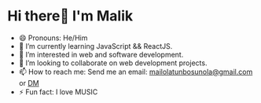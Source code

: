 # Hi there👋 I'm Malik
- 😄 Pronouns: He/Him
- 🌱 I’m currently learning JavaScript && ReactJS.
- 👀 I’m interested in web and software development.
- 👯 I’m looking to collaborate on web development projects. 
- 📫 How to reach me: Send me an email: mailolatunbosunola@gmail.com or [DM](https://twitter.com/_malikktweets)
- ⚡ Fun fact: I love MUSIC
<!--
**7malikk/7malikk** is a ✨ _special_ ✨ repository because its `README.md` (this file) appears on your GitHub profile.

Here are some ideas to get you started:
👋 Hi, I’m @Ojerry

🌱 I’m currently learning languages for web development and also for making mobile apps.
💞️ I’m looking to collaborate on web building projects and any android development project.
📫

<!-- 🔭 I’m currently working on consuming a RESTful API with ReactJS
 ...
-->
